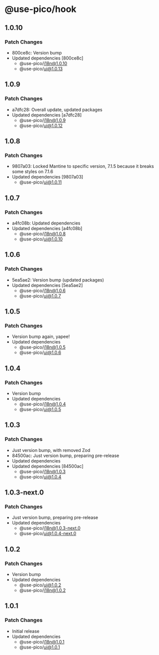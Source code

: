 # @use-pico/hook

## 1.0.10

### Patch Changes

- 800ce8c: Version bump
- Updated dependencies [800ce8c]
  - @use-pico/i18n@1.0.10
  - @use-pico/ui@1.0.13

## 1.0.9

### Patch Changes

- a7dfc28: Overall update, updated packages
- Updated dependencies [a7dfc28]
  - @use-pico/i18n@1.0.9
  - @use-pico/ui@1.0.12

## 1.0.8

### Patch Changes

- 9807a03: Locked Mantine to specific version, 7.1.5 because it breaks some styles on 7.1.6
- Updated dependencies [9807a03]
  - @use-pico/ui@1.0.11

## 1.0.7

### Patch Changes

- a4fc08b: Updated dependencies
- Updated dependencies [a4fc08b]
  - @use-pico/i18n@1.0.8
  - @use-pico/ui@1.0.10

## 1.0.6

### Patch Changes

- 5ea5ae2: Version bump (updated packages)
- Updated dependencies [5ea5ae2]
  - @use-pico/i18n@1.0.6
  - @use-pico/ui@1.0.7

## 1.0.5

### Patch Changes

- Version bump again, yapee!
- Updated dependencies
  - @use-pico/i18n@1.0.5
  - @use-pico/ui@1.0.6

## 1.0.4

### Patch Changes

- Version bump
- Updated dependencies
  - @use-pico/i18n@1.0.4
  - @use-pico/ui@1.0.5

## 1.0.3

### Patch Changes

- Just version bump, with removed Zod
- 84500ac: Just version bump, preparing pre-release
- Updated dependencies
- Updated dependencies [84500ac]
  - @use-pico/i18n@1.0.3
  - @use-pico/ui@1.0.4

## 1.0.3-next.0

### Patch Changes

- Just version bump, preparing pre-release
- Updated dependencies
  - @use-pico/i18n@1.0.3-next.0
  - @use-pico/ui@1.0.4-next.0

## 1.0.2

### Patch Changes

- Version bump
- Updated dependencies
  - @use-pico/ui@1.0.2
  - @use-pico/i18n@1.0.2

## 1.0.1

### Patch Changes

- Initial release
- Updated dependencies
  - @use-pico/i18n@1.0.1
  - @use-pico/ui@1.0.1
